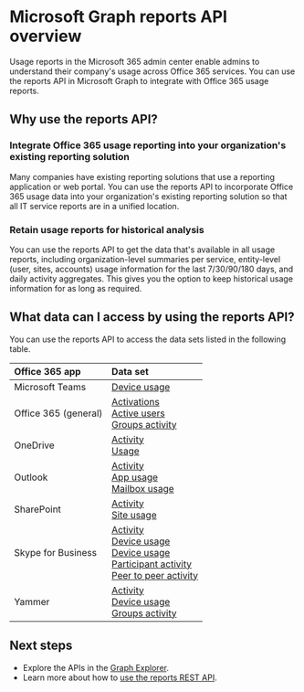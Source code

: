 # Microsoft Graph reports API overview

Usage reports in the Microsoft 365 admin center enable admins to understand their company's usage across Office 365 services. You can use the reports API in Microsoft Graph to integrate with Office 365 usage reports.

## Why use the reports API?

### Integrate Office 365 usage reporting into your organization's existing reporting solution
Many companies have existing reporting solutions that use a reporting application or web portal. You can use the reports API to incorporate Office 365 usage data into your organization's existing reporting solution so that all IT service reports are in a unified location.  

### Retain usage reports for historical analysis
You can use the reports API to get the data that's available in all usage reports, including organization-level summaries per service, entity-level (user, sites, accounts) usage information for the last 7/30/90/180 days, and daily activity aggregates. This gives you the option to keep historical usage information for as long as required.

## What data can I access by using the reports API?

You can use the reports API to access the data sets listed in the following table.

|Office 365 app|Data set|
|:--------|:--------|
|Microsoft Teams|[Device usage](../api-reference/v1.0/resources/microsoft_teams_device_usage_reports.md)<br/>|[User activity](../api-reference/v1.0/resources/microsoft_teams_user_activity_reports.md)|
|Office 365 (general) |[Activations](../api-reference/v1.0/resources/office_365_activations_reports.md)<br/>[Active users](../api-reference/v1.0/resources/office_365_active_users_reports.md)<br/>[Groups activity](../api-reference/v1.0/resources/office_365_groups_activity_reports.md)|
|OneDrive |[Activity](../api-reference/v1.0/resources/onedrive_activity_reports.md)<br/>[Usage](../api-reference/v1.0/resources/onedrive_usage_reports.md)|
|Outlook|[Activity](../api-reference/v1.0/resources/email_activity_reports.md)<br/>[App usage](../api-reference/v1.0/resources/email_app_usage_reports.md)<br/>[Mailbox usage](../api-reference/v1.0/resources/mailbox_usage_reports.md)|
|SharePoint |[Activity](../api-reference/v1.0/resources/sharepoint_activity_reports.md)<br/>[Site usage](../api-reference/v1.0/resources/sharepoint_site_usage_reports.md)|
|Skype for Business |[Activity](../api-reference/v1.0/resources/skype_for_business_activity_reports.md)<br/>[Device usage](../api-reference/v1.0/resources/skype_for_business_device_usage_reports.md)<br/>[Device usage](../api-reference/v1.0/resources/skype_for_business_device_usage_reports.md)<br/>[Participant activity](../api-reference/v1.0/resources/skype_for_business_participant_activity_reports.md)<br/>[Peer to peer activity](../api-reference/v1.0/resources/skype_for_business_peer_to_peer_activity.md)|
|Yammer |[Activity](../api-reference/v1.0/resources/yammer_activity_reports.md)<br/>[Device usage](../api-reference/v1.0/resources/yammer_device_usage_reports.md)<br/>[Groups activity](../api-reference/v1.0/resources/yammer_groups_activity_reports.md)|

## Next steps

* Explore the APIs in the [Graph Explorer](https://developer.microsoft.com/en-us/graph/graph-explorer).
* Learn more about how to [use the reports REST API](../api-reference/v1.0/resources/report.md).
